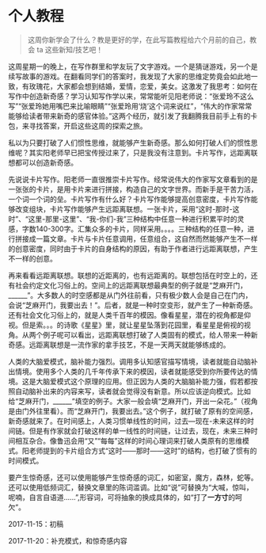 # 个人教程

>这周你新学会了什么？教是更好的学，在此写篇教程给六个月前的自己，教会 ta 这些新知/技艺吧！

这周星期一的晚上，在写作群里和学友玩了文字游戏。一个是猜谜游戏，另一个是续写故事的游戏。在翻看同学们的答案时，我发现了大家的思维定势竟会如此地一致，有玫瑰花，大家都会想到结婚，爱情，恋爱，美女。这激发了我思考：如何在写作中创造新奇感？学习认知写作学以来，常常能听见阳老师说：“张爱玲不这么写”“张爱玲她用嘴巴来比喻眼睛”“张爱玲用‘烧’这个词来说红”，“伟大的作家常常能够给读者带来新奇的感官体验。”这两个经历，就引发了我翻腾我目前手上有的卡包，来寻找答案，开启这些这周的探索之旅。

私以为只要打破了人们惯性思维，就能够产生新奇感。那么如何打破人们的惯性思维呢？其实阳老师早已把宝传授过来了，只是我没有注意到。卡片写作，远距离联想都可以创造新奇感。

先说说卡片写作。阳老师一直很推崇卡片写作。经常说伟大的作家写文章看到的是一张张的卡片，是用卡片来进行拼接，构造自己的文字世界。而新手是干苦力活，一个词一个词的垒。卡片写作有什么好？卡片写作能够提高创意密度，卡片写作能够改变组块，卡片写作能够产生远距离联想。一张卡片，采用“这时-那时-这时”、“这里-那里-这里”、“我-你们-我”三种结构中任意一种进行积累平时的灵感，字数140-300字。汇集众多的卡片，同样采用。。。。三种结构的任意一种，进行拼接成一篇文章。卡片与卡片任意调用，任意组合，这自然而然能够产生不一样的创意密度，同时由于卡片的自身结构的原因，有助于作者进行远距离联想，产生不一样的创意。

再来看看远距离联想。联想的近距离的，也有远距离的。联想包括在时空上的，还有社会约定文化习俗上的。空间上的远距离联想最典型的例子就是“芝麻开门，______”。大多数人的时空感都是从门外往前看，只有极少数人会是自己在门内，会说“芝麻开门，我要出去！”。后者，就是一种时空变形，就产生了一种新奇感。还有社会文化习俗上的，就是人类千百年的模因。像看星星，潜在的视角都是仰视。但是索。。。的诗歌《星星》里，就让星星坠落到花园里，看星星是俯视的视角。从两个例子呢可以看出，远距离联想打破了人类固有的模式，给人带来一种新奇感。远距离联想是一流作家的拿手技艺，不是一天两天就能够练成的。

人类的大脑爱模式，脑补能力强烈。调用多认知感官描写情境，读者就能自动脑补出情境。使用多个人类的几千年传承下来的模因，读者就能感受到你所要传达的情境。这是大脑爱模式这个原理的应用。但正因为人类的大脑脑补能力强，假若都按照自动脑补出来的内容来写，读者就会觉得没有新意。所以应该逆向模式。比如给“芝麻开门，______”填空的例子。大家一般会填“芝麻开门，开出一朵花。”（视角是由门外往里看）。而“芝麻开门，我要出去。”这个例子，就打破了原有的空间感，新奇感就来了。在时间感上，人类习惯单线性的时间，过去—现在-未来这样的时间链。但是有作家就会打破这样的单一线性的时间链，让过去，现在，未来三种时间相互杂合。像鲁迅会用“又”“每每”这样的时间心理词来打破人类原有的思维模式。阳老师提到的卡片组合方式“这时——那时——这时”的结构，也打破了惯有的时间模式。

要产生惊奇感，还可以使用能够产生惊奇感的词汇，如密室，魔方，森林，蛇等。还可以使用低频词汇，替换文章里的陈词滥调。比如“说”可替换为“大喊，惊叫，呢喃，自言自语道......”,形容词，可将抽象的换成具体的，如“打了**一方寸**的呵欠”。

2017-11-15：初稿

2017-11-20：补充模式，和惊奇感内容


